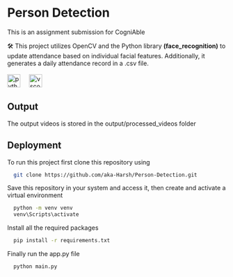 # Person Detection
This is an assignment submission for CogniAble

🛠️ This project utilizes OpenCV and the Python library **(face_recognition)** to update attendance based on individual facial features. Additionally, it generates a daily attendance record in a .csv file. <br>
<br><img src="https://cdn.jsdelivr.net/gh/devicons/devicon/icons/python/python-original.svg" height="30" alt="python logo"  />
<img width="12" />
<img src="https://cdn.jsdelivr.net/gh/devicons/devicon/icons/vscode/vscode-original.svg" height="30" alt="vscode logo"  />
<img width="12" />


## Output 
The output videos is stored in the output/processed_videos folder

## Deployment

To run this project first clone this repository using

```bash
  git clone https://github.com/aka-Harsh/Person-Detection.git
```

Save this repository in your system and access it, then create and activate a virtual environment
```bash
  python -m venv venv
  venv\Scripts\activate
```

Install all the required packages 
```bash
  pip install -r requirements.txt
```

Finally run the app.py file
```bash
  python main.py
```
